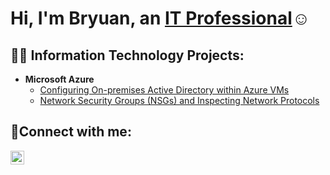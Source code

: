 <h1>Hi, I'm Bryuan, an <a href="https://linkedin.com/in/BryuanMathis">IT Professional</a>☺</h1>

<h2>👨‍💻 Information Technology Projects:</h2>

- <b>Microsoft Azure</b>
  - [Configuring On-premises Active Directory within Azure VMs](https://github.com/bryuan47/configure-ad)
  - [Network Security Groups (NSGs) and Inspecting Network Protocols](https://github.com/bryuan47/azure-network-protocols)

<h2>🤳Connect with me:</h2>

[<img align="left" alt="Josh | LinkedIn" width="22px" src="https://cdn.jsdelivr.net/npm/simple-icons@v3/icons/linkedin.svg" />][linkedin]


[linkedin]: https://linkedin.com/in/BryuanMathis
